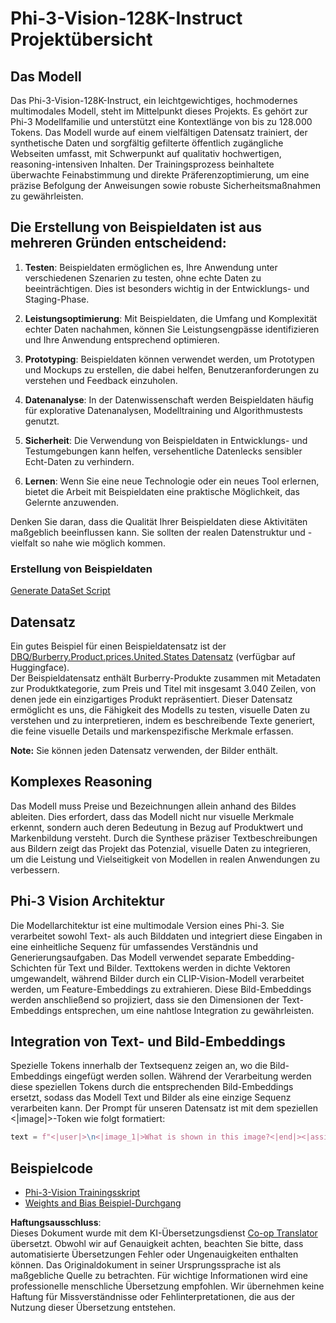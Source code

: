 <!--
CO_OP_TRANSLATOR_METADATA:
{
  "original_hash": "e0a07fd2a30fe2af30b1373df207a5bf",
  "translation_date": "2025-07-17T08:04:56+00:00",
  "source_file": "md/03.FineTuning/FineTuning_Phi-3-visionWandB.md",
  "language_code": "de"
}
-->
# Phi-3-Vision-128K-Instruct Projektübersicht

## Das Modell

Das Phi-3-Vision-128K-Instruct, ein leichtgewichtiges, hochmodernes multimodales Modell, steht im Mittelpunkt dieses Projekts. Es gehört zur Phi-3 Modellfamilie und unterstützt eine Kontextlänge von bis zu 128.000 Tokens. Das Modell wurde auf einem vielfältigen Datensatz trainiert, der synthetische Daten und sorgfältig gefilterte öffentlich zugängliche Webseiten umfasst, mit Schwerpunkt auf qualitativ hochwertigen, reasoning-intensiven Inhalten. Der Trainingsprozess beinhaltete überwachte Feinabstimmung und direkte Präferenzoptimierung, um eine präzise Befolgung der Anweisungen sowie robuste Sicherheitsmaßnahmen zu gewährleisten.

## Die Erstellung von Beispieldaten ist aus mehreren Gründen entscheidend:

1. **Testen**: Beispieldaten ermöglichen es, Ihre Anwendung unter verschiedenen Szenarien zu testen, ohne echte Daten zu beeinträchtigen. Dies ist besonders wichtig in der Entwicklungs- und Staging-Phase.

2. **Leistungsoptimierung**: Mit Beispieldaten, die Umfang und Komplexität echter Daten nachahmen, können Sie Leistungsengpässe identifizieren und Ihre Anwendung entsprechend optimieren.

3. **Prototyping**: Beispieldaten können verwendet werden, um Prototypen und Mockups zu erstellen, die dabei helfen, Benutzeranforderungen zu verstehen und Feedback einzuholen.

4. **Datenanalyse**: In der Datenwissenschaft werden Beispieldaten häufig für explorative Datenanalysen, Modelltraining und Algorithmustests genutzt.

5. **Sicherheit**: Die Verwendung von Beispieldaten in Entwicklungs- und Testumgebungen kann helfen, versehentliche Datenlecks sensibler Echt-Daten zu verhindern.

6. **Lernen**: Wenn Sie eine neue Technologie oder ein neues Tool erlernen, bietet die Arbeit mit Beispieldaten eine praktische Möglichkeit, das Gelernte anzuwenden.

Denken Sie daran, dass die Qualität Ihrer Beispieldaten diese Aktivitäten maßgeblich beeinflussen kann. Sie sollten der realen Datenstruktur und -vielfalt so nahe wie möglich kommen.

### Erstellung von Beispieldaten
[Generate DataSet Script](./CreatingSampleData.md)

## Datensatz

Ein gutes Beispiel für einen Beispieldatensatz ist der [DBQ/Burberry.Product.prices.United.States Datensatz](https://huggingface.co/datasets/DBQ/Burberry.Product.prices.United.States) (verfügbar auf Huggingface).  
Der Beispieldatensatz enthält Burberry-Produkte zusammen mit Metadaten zur Produktkategorie, zum Preis und Titel mit insgesamt 3.040 Zeilen, von denen jede ein einzigartiges Produkt repräsentiert. Dieser Datensatz ermöglicht es uns, die Fähigkeit des Modells zu testen, visuelle Daten zu verstehen und zu interpretieren, indem es beschreibende Texte generiert, die feine visuelle Details und markenspezifische Merkmale erfassen.

**Note:** Sie können jeden Datensatz verwenden, der Bilder enthält.

## Komplexes Reasoning

Das Modell muss Preise und Bezeichnungen allein anhand des Bildes ableiten. Dies erfordert, dass das Modell nicht nur visuelle Merkmale erkennt, sondern auch deren Bedeutung in Bezug auf Produktwert und Markenbildung versteht. Durch die Synthese präziser Textbeschreibungen aus Bildern zeigt das Projekt das Potenzial, visuelle Daten zu integrieren, um die Leistung und Vielseitigkeit von Modellen in realen Anwendungen zu verbessern.

## Phi-3 Vision Architektur

Die Modellarchitektur ist eine multimodale Version eines Phi-3. Sie verarbeitet sowohl Text- als auch Bilddaten und integriert diese Eingaben in eine einheitliche Sequenz für umfassendes Verständnis und Generierungsaufgaben. Das Modell verwendet separate Embedding-Schichten für Text und Bilder. Texttokens werden in dichte Vektoren umgewandelt, während Bilder durch ein CLIP-Vision-Modell verarbeitet werden, um Feature-Embeddings zu extrahieren. Diese Bild-Embeddings werden anschließend so projiziert, dass sie den Dimensionen der Text-Embeddings entsprechen, um eine nahtlose Integration zu gewährleisten.

## Integration von Text- und Bild-Embeddings

Spezielle Tokens innerhalb der Textsequenz zeigen an, wo die Bild-Embeddings eingefügt werden sollen. Während der Verarbeitung werden diese speziellen Tokens durch die entsprechenden Bild-Embeddings ersetzt, sodass das Modell Text und Bilder als eine einzige Sequenz verarbeiten kann. Der Prompt für unseren Datensatz ist mit dem speziellen <|image|>-Token wie folgt formatiert:

```python
text = f"<|user|>\n<|image_1|>What is shown in this image?<|end|><|assistant|>\nProduct: {row['title']}, Category: {row['category3_code']}, Full Price: {row['full_price']}<|end|>"
```

## Beispielcode
- [Phi-3-Vision Trainingsskript](../../../../code/03.Finetuning/Phi-3-vision-Trainingscript.py)
- [Weights and Bias Beispiel-Durchgang](https://wandb.ai/byyoung3/mlnews3/reports/How-to-fine-tune-Phi-3-vision-on-a-custom-dataset--Vmlldzo4MTEzMTg3)

**Haftungsausschluss**:  
Dieses Dokument wurde mit dem KI-Übersetzungsdienst [Co-op Translator](https://github.com/Azure/co-op-translator) übersetzt. Obwohl wir auf Genauigkeit achten, beachten Sie bitte, dass automatisierte Übersetzungen Fehler oder Ungenauigkeiten enthalten können. Das Originaldokument in seiner Ursprungssprache ist als maßgebliche Quelle zu betrachten. Für wichtige Informationen wird eine professionelle menschliche Übersetzung empfohlen. Wir übernehmen keine Haftung für Missverständnisse oder Fehlinterpretationen, die aus der Nutzung dieser Übersetzung entstehen.